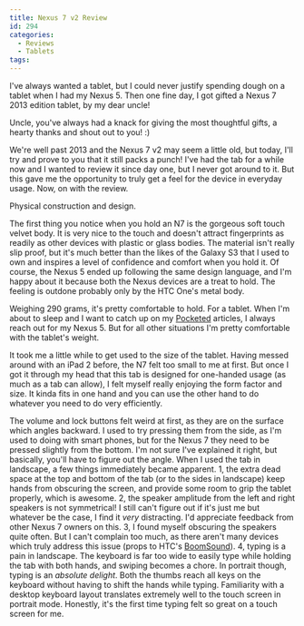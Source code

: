 ```yaml
---
title: Nexus 7 v2 Review
id: 294
categories:
  - Reviews
  - Tablets
tags:
---
```


I've always wanted a tablet, but I could never justify spending dough on a tablet when I had my Nexus 5\. Then one fine day, I got gifted a Nexus 7 2013 edition tablet, by my dear uncle!

Uncle, you've always had a knack for giving the most thoughtful gifts, a hearty thanks and shout out to you! :)

We're well past 2013 and the Nexus 7 v2 may seem a little old, but today, I'll try and prove to you that it still packs a punch! I've had the tab for a while now and I wanted to review it since day one, but I never got around to it. But this gave me the opportunity to truly get a feel for the device in everyday usage. Now, on with the review.

Physical construction and design.

The first thing you notice when you hold an N7 is the gorgeous soft touch velvet body. It is very nice to the touch and doesn't attract fingerprints as readily as other devices with plastic or glass bodies. The material isn't really slip proof, but it's much better than the likes of the Galaxy S3 that I used to own and inspires a level of confidence and comfort when you hold it. Of course, the Nexus 5 ended up following the same design language, and I'm happy about it because both the Nexus devices are a treat to hold. The feeling is outdone probably only by the HTC One's metal body.

Weighing 290 grams, it's pretty comfortable to hold. For a tablet. When I'm about to sleep and I want to catch up on my [Pocketed](https://getpocket.com) articles, I always reach out for my Nexus 5\. But for all other situations I'm pretty comfortable with the tablet's weight.

It took me a little while to get used to the size of the tablet. Having messed around with an iPad 2 before, the N7 felt too small to me at first. But once I got it through my head that this tab is designed for one-handed usage (as much as a tab can allow), I felt myself really enjoying the form factor and size. It kinda fits in one hand and you can use the other hand to do whatever you need to do very efficiently.

The volume and lock buttons felt weird at first, as they are on the surface which angles backward. I used to try pressing them from the side, as I'm used to doing with smart phones, but for the Nexus 7 they need to be pressed slightly from the bottom. I'm not sure I've explained it right, but basically, you'll have to figure out the angle.
When I used the tab in landscape, a few things immediately became apparent.
1, the extra dead space at the top and bottom of the tab (or to the sides in landscape) keep hands from obscuring the screen, and provide some room to grip the tablet properly, which is awesome.
2, the speaker amplitude from the left and right speakers is not symmetrical! I still can't figure out if it's just me but whatever be the case, I find it _very_ distracting. I'd appreciate feedback from other Nexus 7 owners on this.
3, I found myself obscuring the speakers quite often. But I can't complain too much, as there aren't many devices which truly address this issue (props to HTC's [BoomSound](http://www.htc.com/us/smartphones/htc-one-m8/boomsound/)).
4, typing is a pain in landscape. The keyboard is far too wide to easily type while holding the tab with both hands, and swiping becomes a chore. In portrait though, typing is an _absolute delight_. Both the thumbs reach all keys on the keyboard without having to shift the hands while typing. Familiarity with a desktop keyboard layout translates extremely well to the touch screen in portrait mode. Honestly, it's the first time typing felt so great on a touch screen for me.